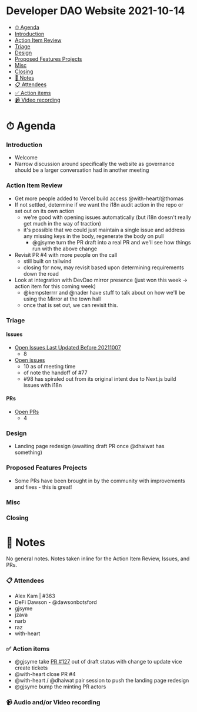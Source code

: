 # Developer DAO Website 2021-10-14

- [⏱ Agenda](#-agenda)
- [Introduction](#introduction)
- [Action Item Review](#actoin-item-review)
- [Triage](#triage)
- [Design](#design)
- [Proposed Features Projects](#proposed-features-projects)
- [Misc](#misc)
- [Closing](#closing)
- [📝 Notes](#-notes)
- [📋 Attendees](#-attendees)
- [✅ Action items](#-action-items)
- [📹 Video recording](#-video-recording)

# ⏱ Agenda

### Introduction

- Welcome
- Narrow discussion around specifically the website as governance should be a
  larger conversation had in another meeting

### Action Item Review

- Get more people added to Vercel build access @with-heart/@thomas
- If not settled, determine if we want the i18n audit action in the repo or set out on its own action
  - we're good with opening issues automatically (but i18n doesn't really get much in the way of traction)
  - it's possible that we could just maintain a single issue and address any missing keys in the body, regenerate the body on pull  
    - @gjsyme turn the PR draft into a real PR and we'll see how things run with the above change
- Revisit PR #4 with more people on the call
  - still built on tailwind
  - closing for now, may revisit based upon determining requirements down the road
- Look at integration with DevDao mirror presence (just won this week -> action item for this coming week)
  - @kempsterrrr and @nader have stuff to talk about on how we'll be using the Mirror at the town hall
  - once that is set out, we can revisit this.

### Triage


#### Issues

- [Open Issues Last Updated Before 20211007](https://github.com/Developer-DAO/developer-dao/issues?q=is%3Aissue+is%3Aopen+updated%3A<2021-10-07)
  - 8
- [Open issues](https://github.com/Developer-DAO/developer-dao/issues)
  - 10 as of meeting time
  - of note the handoff of #77
  - #98 has spiraled out from its original intent due to Next.js build issues with i18n

#### PRs

- [Open PRs](https://github.com/Developer-DAO/developer-dao/pulls)
  - 4

### Design

- Landing page redesign (awaiting draft PR once @dhaiwat has something)

### Proposed Features Projects

- Some PRs have been brought in by the community with improvements and fixes - this is great!

### Misc


### Closing


# 📝 Notes

No general notes. Notes taken inline for the Action Item Review, Issues, and PRs.

### 📋 Attendees

- Alex Kam | #363
- DeFi Dawson - @dawsonbotsford
- gjsyme
- jzava
- narb
- raz
- with-heart

### ✅ Action items

- @gjsyme take [PR #127](https://github.com/Developer-DAO/developerdao.com/pull/127) out of draft status with change to update vice create tickets
- @with-heart close PR #4
- @with-heart / @dhaiwat pair session to push the landing page redesign
- @gjsyme bump the minting PR actors

### 📹 Audio and/or Video recording
